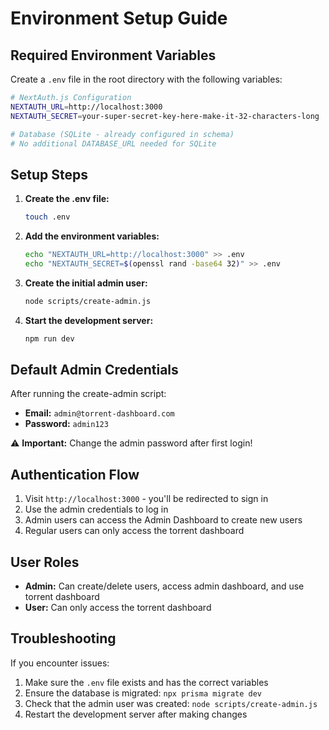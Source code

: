# Environment Setup Guide

## Required Environment Variables

Create a `.env` file in the root directory with the following variables:

```bash
# NextAuth.js Configuration
NEXTAUTH_URL=http://localhost:3000
NEXTAUTH_SECRET=your-super-secret-key-here-make-it-32-characters-long

# Database (SQLite - already configured in schema)
# No additional DATABASE_URL needed for SQLite
```

## Setup Steps

1. **Create the .env file:**
   ```bash
   touch .env
   ```

2. **Add the environment variables:**
   ```bash
   echo "NEXTAUTH_URL=http://localhost:3000" >> .env
   echo "NEXTAUTH_SECRET=$(openssl rand -base64 32)" >> .env
   ```

3. **Create the initial admin user:**
   ```bash
   node scripts/create-admin.js
   ```

4. **Start the development server:**
   ```bash
   npm run dev
   ```

## Default Admin Credentials

After running the create-admin script:
- **Email:** `admin@torrent-dashboard.com`
- **Password:** `admin123`

⚠️ **Important:** Change the admin password after first login!

## Authentication Flow

1. Visit `http://localhost:3000` - you'll be redirected to sign in
2. Use the admin credentials to log in
3. Admin users can access the Admin Dashboard to create new users
4. Regular users can only access the torrent dashboard

## User Roles

- **Admin:** Can create/delete users, access admin dashboard, and use torrent dashboard
- **User:** Can only access the torrent dashboard

## Troubleshooting

If you encounter issues:
1. Make sure the `.env` file exists and has the correct variables
2. Ensure the database is migrated: `npx prisma migrate dev`
3. Check that the admin user was created: `node scripts/create-admin.js`
4. Restart the development server after making changes
